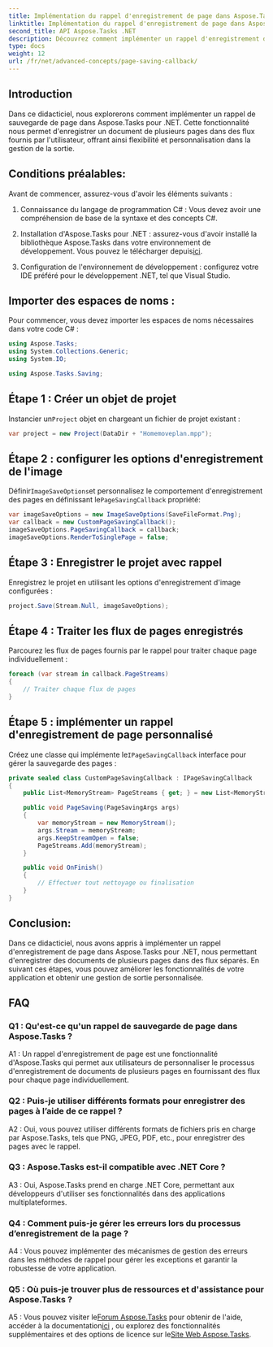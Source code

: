 ```yaml
---
title: Implémentation du rappel d'enregistrement de page dans Aspose.Tasks
linktitle: Implémentation du rappel d'enregistrement de page dans Aspose.Tasks
second_title: API Aspose.Tasks .NET
description: Découvrez comment implémenter un rappel d'enregistrement de page dans Aspose.Tasks pour .NET, permettant une gestion personnalisée des flux de sortie de documents multipages.
type: docs
weight: 12
url: /fr/net/advanced-concepts/page-saving-callback/
---
```

## Introduction

Dans ce didacticiel, nous explorerons comment implémenter un rappel de sauvegarde de page dans Aspose.Tasks pour .NET. Cette fonctionnalité nous permet d'enregistrer un document de plusieurs pages dans des flux fournis par l'utilisateur, offrant ainsi flexibilité et personnalisation dans la gestion de la sortie.

## Conditions préalables:

Avant de commencer, assurez-vous d'avoir les éléments suivants :

1. Connaissance du langage de programmation C# : Vous devez avoir une compréhension de base de la syntaxe et des concepts C#.
   
2.  Installation d'Aspose.Tasks pour .NET : assurez-vous d'avoir installé la bibliothèque Aspose.Tasks dans votre environnement de développement. Vous pouvez le télécharger depuis[ici](https://releases.aspose.com/tasks/net/).

3. Configuration de l'environnement de développement : configurez votre IDE préféré pour le développement .NET, tel que Visual Studio.

## Importer des espaces de noms :

Pour commencer, vous devez importer les espaces de noms nécessaires dans votre code C# :

```csharp
using Aspose.Tasks;
using System.Collections.Generic;
using System.IO;

using Aspose.Tasks.Saving;

```

## Étape 1 : Créer un objet de projet

 Instancier un`Project` objet en chargeant un fichier de projet existant :

```csharp
var project = new Project(DataDir + "Homemoveplan.mpp");
```

## Étape 2 : configurer les options d'enregistrement de l'image

 Définir`ImageSaveOptions`et personnalisez le comportement d'enregistrement des pages en définissant le`PageSavingCallback` propriété:

```csharp
var imageSaveOptions = new ImageSaveOptions(SaveFileFormat.Png);
var callback = new CustomPageSavingCallback();
imageSaveOptions.PageSavingCallback = callback;
imageSaveOptions.RenderToSinglePage = false;
```

## Étape 3 : Enregistrer le projet avec rappel

Enregistrez le projet en utilisant les options d'enregistrement d'image configurées :

```csharp
project.Save(Stream.Null, imageSaveOptions);
```

## Étape 4 : Traiter les flux de pages enregistrés

Parcourez les flux de pages fournis par le rappel pour traiter chaque page individuellement :

```csharp
foreach (var stream in callback.PageStreams)
{
    // Traiter chaque flux de pages
}
```

## Étape 5 : implémenter un rappel d'enregistrement de page personnalisé

 Créez une classe qui implémente le`IPageSavingCallback` interface pour gérer la sauvegarde des pages :

```csharp
private sealed class CustomPageSavingCallback : IPageSavingCallback
{
    public List<MemoryStream> PageStreams { get; } = new List<MemoryStream>();

    public void PageSaving(PageSavingArgs args)
    {
        var memoryStream = new MemoryStream();
        args.Stream = memoryStream;
        args.KeepStreamOpen = false;
        PageStreams.Add(memoryStream);
    }

    public void OnFinish()
    {
        // Effectuer tout nettoyage ou finalisation
    }
}
```

## Conclusion:

Dans ce didacticiel, nous avons appris à implémenter un rappel d'enregistrement de page dans Aspose.Tasks pour .NET, nous permettant d'enregistrer des documents de plusieurs pages dans des flux séparés. En suivant ces étapes, vous pouvez améliorer les fonctionnalités de votre application et obtenir une gestion de sortie personnalisée.

## FAQ

### Q1 : Qu'est-ce qu'un rappel de sauvegarde de page dans Aspose.Tasks ?

A1 : Un rappel d'enregistrement de page est une fonctionnalité d'Aspose.Tasks qui permet aux utilisateurs de personnaliser le processus d'enregistrement de documents de plusieurs pages en fournissant des flux pour chaque page individuellement.

### Q2 : Puis-je utiliser différents formats pour enregistrer des pages à l’aide de ce rappel ?

A2 : Oui, vous pouvez utiliser différents formats de fichiers pris en charge par Aspose.Tasks, tels que PNG, JPEG, PDF, etc., pour enregistrer des pages avec le rappel.

### Q3 : Aspose.Tasks est-il compatible avec .NET Core ?

A3 : Oui, Aspose.Tasks prend en charge .NET Core, permettant aux développeurs d'utiliser ses fonctionnalités dans des applications multiplateformes.

### Q4 : Comment puis-je gérer les erreurs lors du processus d’enregistrement de la page ?

A4 : Vous pouvez implémenter des mécanismes de gestion des erreurs dans les méthodes de rappel pour gérer les exceptions et garantir la robustesse de votre application.

### Q5 : Où puis-je trouver plus de ressources et d'assistance pour Aspose.Tasks ?

 A5 : Vous pouvez visiter le[Forum Aspose.Tasks](https://forum.aspose.com/c/tasks/15) pour obtenir de l'aide, accéder à la documentation[ici](https://reference.aspose.com/tasks/net/) , ou explorez des fonctionnalités supplémentaires et des options de licence sur le[Site Web Aspose.Tasks](https://purchase.aspose.com/buy).